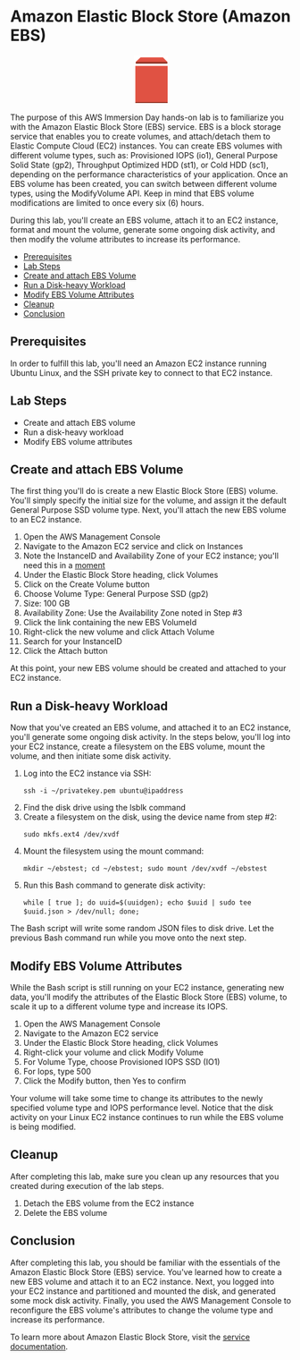 # Amazon Elastic Block Store (Amazon EBS)

<p align="center"><img src="./images/logo.png"/></p>

The purpose of this AWS Immersion Day hands-on lab is to familiarize you with the Amazon Elastic Block Store (EBS) 
service. EBS is a block storage service that enables you to create volumes, and attach/detach them to Elastic Compute 
Cloud (EC2) instances. You can create EBS volumes with different volume types, such as: Provisioned IOPS (io1), General 
Purpose Solid State (gp2), Throughput Optimized HDD (st1), or Cold HDD (sc1), depending on the performance characteristics 
of your application. Once an EBS volume has been created, you can switch between different volume types, using the 
ModifyVolume API. Keep in mind that EBS volume modifications are limited to once every six (6) hours.

During this lab, you'll create an EBS volume, attach it to an EC2 instance, format and mount the volume, generate some 
ongoing disk activity, and then modify the volume attributes to increase its performance.

* [Prerequisites](#prerequisites)
* [Lab Steps](#lab-steps)
* [Create and attach EBS Volume](#create-and-attach-ebs-volume)
* [Run a Disk-heavy Workload](#run-a-disk-heavy-workload)
* [Modify EBS Volume Attributes](#modify-ebs-volume-attributes)
* [Cleanup](#cleanup)
* [Conclusion](#conclusion)

## Prerequisites

In order to fulfill this lab, you'll need an Amazon EC2 instance running Ubuntu Linux, and the SSH private key to connect 
to that EC2 instance.

## Lab Steps

- Create and attach EBS volume
- Run a disk-heavy workload
- Modify EBS volume attributes

## Create and attach EBS Volume

The first thing you'll do is create a new Elastic Block Store (EBS) volume. You'll simply specify the initial size for 
the volume, and assign it the default General Purpose SSD volume type. Next, you'll attach the new EBS volume to an EC2 
instance.

1. Open the AWS Management Console
1. Navigate to the Amazon EC2 service and click on Instances
1. Note the InstanceID and Availability Zone of your EC2 instance; you'll need this in a [moment]()
1. Under the Elastic Block Store heading, click Volumes
1. Click on the Create Volume button
1. Choose Volume Type: General Purpose SSD (gp2)
1. Size: 100 GB
1. Availability Zone: Use the Availability Zone noted in Step #3
1. Click the link containing the new EBS VolumeId
1. Right-click the new volume and click Attach Volume
1. Search for your InstanceID
1. Click the Attach button

At this point, your new EBS volume should be created and attached to your EC2 instance.

## Run a Disk-heavy Workload

Now that you've created an EBS volume, and attached it to an EC2 instance, you'll generate some ongoing disk activity. 
In the steps below, you'll log into your EC2 instance, create a filesystem on the EBS volume, mount the volume, and 
then initiate some disk activity.

1. Log into the EC2 instance via SSH:
    ```
    ssh -i ~/privatekey.pem ubuntu@ipaddress
    ```
1. Find the disk drive using the lsblk command
1. Create a filesystem on the disk, using the device name from step #2:
    ```
    sudo mkfs.ext4 /dev/xvdf
    ```
15. Mount the filesystem using the mount command:
    ```
    mkdir ~/ebstest; cd ~/ebstest; sudo mount /dev/xvdf ~/ebstest
    ```
16. Run this Bash command to generate disk activity:
    ```
    while [ true ]; do uuid=$(uuidgen); echo $uuid | sudo tee
    $uuid.json > /dev/null; done;
    ```

The Bash script will write some random JSON files to disk drive. Let the previous Bash command run while you move onto 
the next step.

## Modify EBS Volume Attributes

While the Bash script is still running on your EC2 instance, generating new data, you'll modify the attributes of the 
Elastic Block Store (EBS) volume, to scale it up to a different volume type and increase its IOPS.

1. Open the AWS Management Console
1. Navigate to the Amazon EC2 service
1. Under the Elastic Block Store heading, click Volumes
1. Right-click your volume and click Modify Volume
1. For Volume Type, choose Provisioned IOPS SSD (IO1)
1. For Iops, type 500
1. Click the Modify button, then Yes to confirm

Your volume will take some time to change its attributes to the newly
specified volume type and IOPS performance level. Notice that the disk
activity on your Linux EC2 instance continues to run while the EBS
volume is being modified.

## Cleanup

After completing this lab, make sure you clean up any resources that you created during execution of the lab steps.

1. Detach the EBS volume from the EC2 instance
1. Delete the EBS volume

## Conclusion

After completing this lab, you should be familiar with the essentials of the Amazon Elastic Block Store (EBS) service. 
You've learned how to create a new EBS volume and attach it to an EC2 instance. Next, you logged into your EC2 instance 
and partitioned and mounted the disk, and generated some mock disk activity. Finally, you used the AWS Management 
Console to reconfigure the EBS volume's attributes to change the volume type and increase its performance.

To learn more about Amazon Elastic Block Store, visit the 
[service documentation](https://docs.aws.amazon.com/AWSEC2/latest/UserGuide/AmazonEBS.html).
